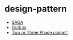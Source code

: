 # design-pattern

- [SAGA](/saga)
- [Outbox](/outbox)
- [Two or Three Phase commit](/two-or-three-phase-commit)
